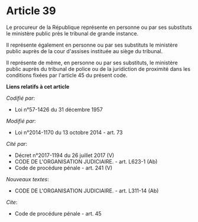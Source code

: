 # Article 39

Le procureur de la République représente en personne ou par ses substituts le ministère public près le tribunal de grande
instance. 

Il représente également en personne ou par ses substituts le ministère public auprès de la cour d'assises instituée au siège
du tribunal. 

Il représente de même, en personne ou par ses substituts, le ministère public auprès du tribunal de police ou de la
juridiction de proximité dans les conditions fixées par l'article 45 du présent code.

**Liens relatifs à cet article**

_Codifié par_:

  - Loi n°57-1426 du 31 décembre 1957

_Modifié par_:

  - Loi n°2014-1170 du 13 octobre 2014 - art. 73

_Cité par_:

  - Décret n°2017-1194 du 26 juillet 2017 (V)
  - CODE DE L'ORGANISATION JUDICIAIRE. - art. L623-1 (Ab)
  - Code de procédure pénale - art. 241 (V)

_Nouveaux textes_:

  - CODE DE L'ORGANISATION JUDICIAIRE. - art. L311-14 (Ab)

_Cite_:

  - Code de procédure pénale - art. 45
